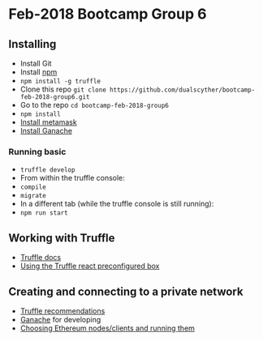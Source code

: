 # Feb-2018 Bootcamp Group 6

## Installing

- Install Git
- Install [npm](https://www.npmjs.com/get-npm)
- `npm install -g truffle`
- Clone this repo `git clone https://github.com/dualscyther/bootcamp-feb-2018-group6.git`
- Go to the repo `cd bootcamp-feb-2018-group6`
- `npm install`
- [Install metamask](https://metamask.io/)
- [Install Ganache](http://truffleframework.com/ganache/)

### Running basic

- `truffle develop`
- From within the truffle console:
- `compile`
- `migrate`
- In a different tab (while the truffle console is still running):
- `npm run start`

## Working with Truffle

- [Truffle docs](http://truffleframework.com/docs/)
- [Using the Truffle react preconfigured box](http://truffleframework.com/boxes/react)

## Creating and connecting to a private network

- [Truffle recommendations](http://truffleframework.com/docs/getting_started/client)
- [Ganache](http://truffleframework.com/ganache/) for developing
- [Choosing Ethereum nodes/clients and running them](https://www.ethereum.org/cli)


